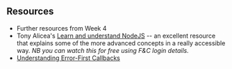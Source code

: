 ## Resources

- Further resources from Week 4
- Tony Alicea's [Learn and understand NodeJS](https://www.udemy.com/understand-nodejs/learn/v4/content) -- an excellent resource that explains some of the more advanced concepts in a really accessible way. _NB you can watch this for free using F&C login details._
- [Understanding Error-First Callbacks]( http://fredkschott.com/post/2014/03/understanding-error-first-callbacks-in-node-js/)
